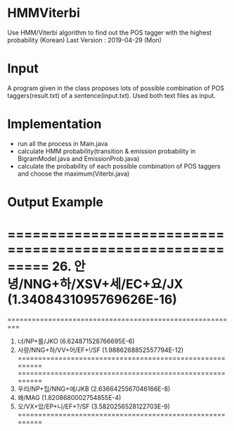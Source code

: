 # HMMViterbi
Use HMM/Viterbi algorithm to find out the POS tagger with the highest probability (Korean)
Last Version : 2019-04-29 (Mon)

# Input
A program given in the class proposes lots of possible combination of POS taggers(result.txt) of a sentence(input.txt).
Used both text files as input.

# Implementation
- run all the process in Main.java
- calculate HMM probability(transition & emission probability in BigramModel.java and EmissionProb.java)
- calculate the probability of each possible combination of POS taggers and choose the maximum(Viterbi.java)

# Output Example
========================================================= 
26. 안녕/NNG+하/XSV+세/EC+요/JX (1.3408431095769626E-16) 
========================================================= 
========================================================= 
1. 너/NP+를/JKO (6.624871528766695E-6) 
2. 사랑/NNG+하/VV+어/EF+!/SF (1.9886268852557794E-12) 
========================================================= 
========================================================= 
1. 우리/NP+집/NNG+에/JKB (2.6366425567046166E-8) 
1. 왜/MAG (1.8208680002754855E-4) 
5. 오/VX+았/EP+니/EF+?/SF (3.5820256528122703E-9)
=========================================================
